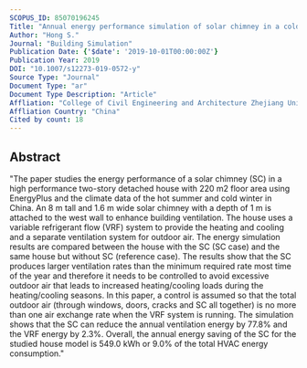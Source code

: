 ```yaml
---
SCOPUS_ID: 85070196245
Title: "Annual energy performance simulation of solar chimney in a cold winter and hot summer climate"
Author: "Hong S."
Journal: "Building Simulation"
Publication Date: {'$date': '2019-10-01T00:00:00Z'}
Publication Year: 2019
DOI: "10.1007/s12273-019-0572-y"
Source Type: "Journal"
Document Type: "ar"
Document Type Description: "Article"
Affliation: "College of Civil Engineering and Architecture Zhejiang University"
Affliation Country: "China"
Cited by count: 18
---
```


## Abstract
"The paper studies the energy performance of a solar chimney (SC) in a high performance two-story detached house with 220 m2 floor area using EnergyPlus and the climate data of the hot summer and cold winter in China. An 8 m tall and 1.6 m wide solar chimney with a depth of 1 m is attached to the west wall to enhance building ventilation. The house uses a variable refrigerant flow (VRF) system to provide the heating and cooling and a separate ventilation system for outdoor air. The energy simulation results are compared between the house with the SC (SC case) and the same house but without SC (reference case). The results show that the SC produces larger ventilation rates than the minimum required rate most time of the year and therefore it needs to be controlled to avoid excessive outdoor air that leads to increased heating/cooling loads during the heating/cooling seasons. In this paper, a control is assumed so that the total outdoor air (through windows, doors, cracks and SC all together) is no more than one air exchange rate when the VRF system is running. The simulation shows that the SC can reduce the annual ventilation energy by 77.8% and the VRF energy by 2.3%. Overall, the annual energy saving of the SC for the studied house model is 549.0 kWh or 9.0% of the total HVAC energy consumption."
